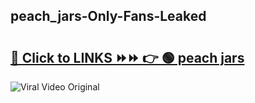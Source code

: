 
 ## peach_jars-Only-Fans-Leaked

# <h2><a href="https://clipsfans.com/peach_jars&ref=git">🔗 Click to LINKS ⏩⏩ 👉 🟢 peach jars </a></h2>

<a href="https://clipsfans.com/peach_jars&ref=git" rel="nofollow" data-target="animated-image.originalLink"><img src="https://i.ibb.co.com/xMMVF88/686577567.gif" alt="Viral Video Original" style="max-width: 100%; display: inline-block;" data-target="animated-image.originalImage"></a>
